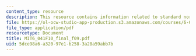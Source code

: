 ```yaml
---
content_type: resource
description: This resource contains information related to standard normal table.
file: https://ol-ocw-studio-app-production.s3.amazonaws.com/courses/6-041-probabilistic-systems-analysis-and-applied-probability-fall-2010/5dce98a6a32097e1b2583a28a59abb7b_MIT6_041F10_final_f09.pdf
file_type: application/pdf
resourcetype: Document
title: MIT6_041F10_final_f09.pdf
uid: 5dce98a6-a320-97e1-b258-3a28a59abb7b
---
```

